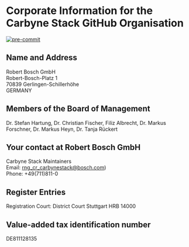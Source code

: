 # Corporate Information for the Carbyne Stack GitHub Organisation

[![pre-commit](https://img.shields.io/badge/pre--commit-enabled-brightgreen?logo=pre-commit&logoColor=white)](https://github.com/pre-commit/pre-commit)

## Name and Address

Robert Bosch GmbH\
Robert-Bosch-Platz 1\
70839 Gerlingen-Schillerhöhe\
GERMANY

## Members of the Board of Management

Dr. Stefan Hartung, Dr. Christian Fischer, Filiz Albrecht, Dr. Markus Forschner,
Dr. Markus Heyn, Dr. Tanja Rückert

## Your contact at Robert Bosch GmbH

Carbyne Stack Maintainers \
Email:
[rng_cr_carbynestack@bosch.com](mailto:rng_cr_carbynestack@bosch.com)) \
Phone:
+49(711)811-0

## Register Entries

Registration Court: District Court Stuttgart HRB 14000

## Value-added tax identification number

DE811128135
